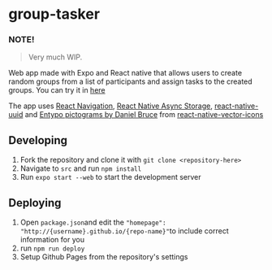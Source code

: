 # group-tasker
### NOTE!
>Very much WIP.

Web app made with Expo and React native that allows users to create random groups from a list of participants and assign tasks to the created groups. You can try it in [here](https://attepee.github.io/group-tasker/) 

The app uses [React Navigation](https://reactnavigation.org/), [React Native Async Storage](https://react-native-async-storage.github.io/async-storage/), [react-native-uuid](https://www.npmjs.com/package/react-native-uuid) and [Entypo pictograms by Daniel Bruce](http://entypo.com/) from [react-native-vector-icons](https://www.npmjs.com/package/react-native-vector-icons)

## Developing

1. Fork the repository and clone it with `git clone <repository-here>`
2. Navigate to `src` and run `npm install`
3. Run `expo start --web` to start the development server

## Deploying 

1. Open `package.json`and edit the  `"homepage": "http://{username}.github.io/{repo-name}"`to include correct information for you
2. run `npm run deploy`
3. Setup Github Pages from the repository's settings
